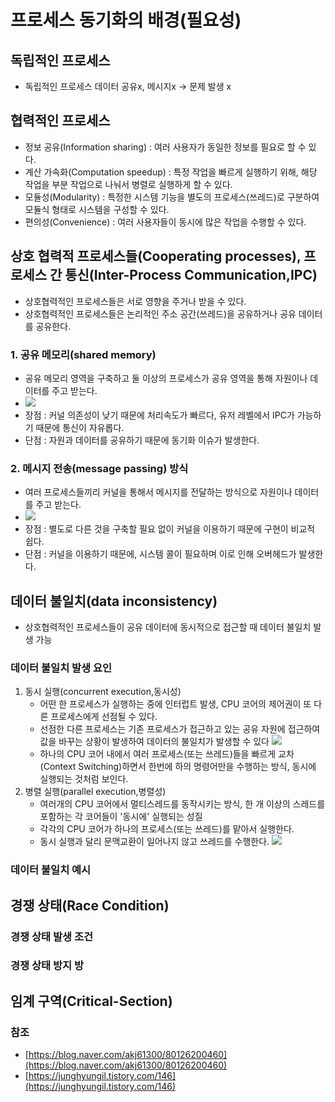 # 프로세스 동기화의 배경(필요성)

## 독립적인 프로세스
* 독립적인 프로세스 데이터 공유x, 메시지x -> 문제 발생 x

## 협력적인 프로세스
* 정보 공유(Information sharing) : 여러 사용자가 동일한 정보를 필요로 할 수 있다.
* 계산 가속화(Computation speedup) : 특정 작업을 빠르게 실행하기 위해, 해당 작업을 부분 작업으로 나눠서 병렬로 실행하게 할 수 있다.
* 모듈성(Modularity) : 특정한 시스템 기능을 별도의 프로세스(쓰레드)로 구분하여 모듈식 형태로 시스템을 구성할 수 있다.
* 편의성(Convenience) : 여러 사용자들이 동시에 많은 작업을 수행할 수 있다.

## 상호 협력적 프로세스들(Cooperating processes), 프로세스 간 통신(Inter-Process Communication,IPC)
* 상호협력적인 프로세스들은 서로 영향을 주거나 받을 수 있다.
* 상호협력적인 프로세스들은 논리적인 주소 공간(쓰레드)을 공유하거나 공유 데이터를 공유한다.
### 1. 공유 메모리(shared memory)
* 공유 메모리 영역을 구축하고 둘 이상의 프로세스가 공유 영역을 통해 자원이나 데이터를 주고 받는다.
* <img src="https://img1.daumcdn.net/thumb/R1280x0/?scode=mtistory2&fname=https%3A%2F%2Fblog.kakaocdn.net%2Fdn%2Fcg0dP7%2Fbtq3FetWffv%2FMK1Q2b9aQxsxeh2PHPtoT0%2Fimg.png"><img>
* 장점 : 커널 의존성이 낮기 때문에 처리속도가 빠르다, 유저 레벨에서 IPC가 가능하기 때문에 통신이 자유롭다.
* 단점 : 자원과 데이터를 공유하기 때문에 동기화 이슈가 발생한다.
### 2. 메시지 전송(message passing) 방식
* 여러 프로세스들끼리 커널을 통해서 메시지를 전달하는 방식으로 자원이나 데이터를 주고 받는다.
* <img src="https://img1.daumcdn.net/thumb/R1280x0/?scode=mtistory2&fname=https%3A%2F%2Fblog.kakaocdn.net%2Fdn%2Fda2h8a%2Fbtq3z40H5ey%2FnH2rgURiuKovNhIcypA2fk%2Fimg.png"><img>
* 장점 : 별도로 다른 것을 구축할 필요 없이 커널을 이용하기 때문에 구현이 비교적 쉽다.
* 단점 : 커널을 이용하기 때문에, 시스템 콜이 필요하며 이로 인해 오버헤드가 발생한다.

## 데이터 불일치(data inconsistency)
* 상호협력적인 프로세스들이 공유 데이터에 동시적으로 접근할 때 데이터 불일치 발생 가능
### 데이터 불일치 발생 요인
  1. 동시 실행(concurrent execution,동시성)
     - 어떤 한 프로세스가 실행하는 중에 인터럽트 발생, CPU 코어의 제어권이 또 다른 프로세스에게 선점될 수 있다.
     - 선점한 다른 프로세스는 기존 프로세스가 접근하고 있는 공유 자원에 접근하여 값을 바꾸는 상황이 발생하여 데이터의 불일치가 발생할 수 있다
  <img src="https://blog.kakaocdn.net/dn/bu73e2/btrGkcF5xyD/pOBj0rKS9CRBBQOH7oiWt0/img.png"><img>
     - 하나의 CPU 코어 내에서 여러 프로세스(또는 쓰레드)들을 빠르게 교차(Context Switching)하면서 한번에 하의 명령어만을 수행하는 방식, 동시에 실행되는 것처럼 보인다.
  2. 병렬 실행(parallel execution,병렬성)
     - 여러개의 CPU 코어에서 멀티스레드를 동작시키는 방식, 한 개 이상의 스레드를 포함하는 각 코어들이 '동시에' 실행되는 성질
     - 각각의 CPU 코어가 하나의 프로세스(또는 쓰레드)를 맡아서 실행한다.
     - 동시 실행과 달리 문맥교환이 일어나지 않고 쓰레드를 수행한다.
  <img src="https://blog.kakaocdn.net/dn/7JBVS/btrGgEwWBYM/txjJLxDRWKPU2e4zA3lDqK/img.png"><img>

### 데이터 불일치 예시

## 경쟁 상태(Race Condition)

### 경쟁 상태 발생 조건

### 경쟁 상태 방지 방

## 임계 구역(Critical-Section)

### 참조
* [https://blog.naver.com/akj61300/80126200460](https://blog.naver.com/akj61300/80126200460)
* [https://junghyungil.tistory.com/146](https://junghyungil.tistory.com/146)
